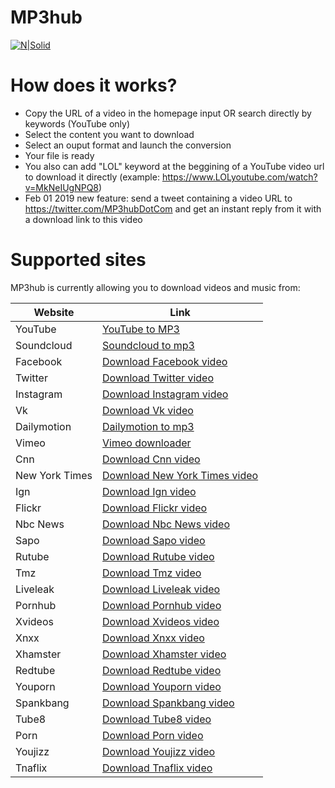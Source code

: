 # MP3hub

[![N|Solid](https://www.mp3hub.com/app/assets/t.png)](https://www.mp3hub.com)

# How does it works?

  - Copy the URL of a video in the homepage input OR search directly by keywords (YouTube only)
  - Select the content you want to download
  - Select an ouput format and launch the conversion
  - Your file is ready
  - You also can add "LOL" keyword at the beggining of a YouTube video url to download it directly (example: https://www.LOLyoutube.com/watch?v=MkNeIUgNPQ8)
  - Feb 01 2019 new feature: send a tweet containing a video URL to https://twitter.com/MP3hubDotCom and get an instant reply from it with a download link to this video

# Supported sites

MP3hub is currently allowing you to download videos and music from:

| Website | Link |
| ------ | ------ |
| YouTube | [YouTube to MP3][1] |
| Soundcloud | [Soundcloud to mp3][2] |
| Facebook | [Download Facebook video][3] |
| Twitter | [Download Twitter video][4] |
| Instagram | [Download Instagram video][5] |
| Vk | [Download Vk video][6] |
| Dailymotion | [Dailymotion to mp3][7] |
| Vimeo | [Vimeo downloader][8] |
| Cnn | [Download Cnn video][9] |
| New York Times | [Download New York Times video][10] |
| Ign | [Download Ign video][11] |
| Flickr | [Download Flickr video][12] |
| Nbc News | [Download Nbc News video][13] |
| Sapo | [Download Sapo video][14] |
| Rutube | [Download Rutube video][15] |
| Tmz | [Download Tmz video][16] |
| Liveleak | [Download Liveleak video][17] |
| Pornhub | [Download Pornhub video][18] |
| Xvideos | [Download Xvideos video][19] |
| Xnxx | [Download Xnxx video][20] |
| Xhamster | [Download Xhamster video][21] |
| Redtube | [Download Redtube video][22] |
| Youporn | [Download Youporn video][23] |
| Spankbang | [Download Spankbang video][24] |
| Tube8 | [Download Tube8 video][25] |
| Porn | [Download Porn video][26] |
| Youjizz | [Download Youjizz video][27] |
| Tnaflix | [Download Tnaflix video][28] |

[1]: <https://www.mp3hub.com/youtube-to-mp3>
[2]: <https://www.mp3hub.com/soundcloud-to-mp3>
[3]: <https://www.mp3hub.com/download-facebook-video>
[4]: <https://www.mp3hub.com/download-twitter-video>
[5]: <https://www.mp3hub.com/download-instagram-video>
[6]: <https://www.mp3hub.com/download-vk-video>
[7]: <https://www.mp3hub.com/dailymotion-to-mp3>
[8]: <https://www.mp3hub.com/vimeo-downloader>
[9]: <https://cnn.com/>
[10]: <https://nytimes.com/>
[11]: <https://ign.com/>
[12]: <https://flickr.com/>
[13]: <https://nbcnews.com/>
[14]: <https://sapo.pt/>
[15]: <https://rutube.ru/>
[16]: <https://tmz.com/>
[17]: <https://liveleak.com/>
[18]: <https://pornhub.com>
[19]: <https://www.xvideos.com/>
[20]: <https://www.xnxx.com/>
[21]: <https://www.xhamster.com>
[22]: <https://www.redtube.com>
[23]: <https://www.youporn.com/>
[24]: <https://spankbang.com>
[25]: <https://www.tube8.com/>
[26]: <https://www.porn.com/>
[27]: <https://www.youjizz.com/>
[28]: <https://www.tnaflix.com>
